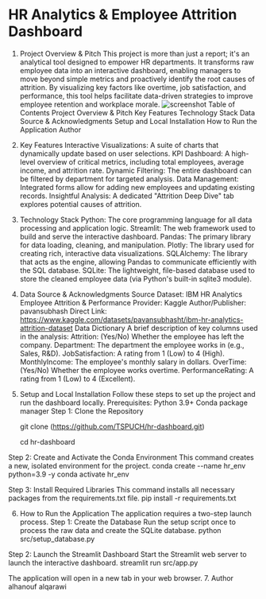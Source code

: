# HR Analytics & Employee Attrition Dashboard
1. Project Overview & Pitch
This project is more than just a report; it's an analytical tool designed to empower HR departments. It transforms raw employee data into an interactive dashboard, enabling managers to move beyond simple metrics and proactively identify the root causes of attrition.
By visualizing key factors like overtime, job satisfaction, and performance, this tool helps facilitate data-driven strategies to improve employee retention and workplace morale.
![screenshot](<Screenshot 2025-09-21 212548.png>)
Table of Contents
Project Overview & Pitch
Key Features
Technology Stack
Data Source & Acknowledgments
Setup and Local Installation
How to Run the Application
Author
2. Key Features
Interactive Visualizations: A suite of charts that dynamically update based on user selections.
KPI Dashboard: A high-level overview of critical metrics, including total employees, average income, and attrition rate.
Dynamic Filtering: The entire dashboard can be filtered by department for targeted analysis.
Data Management: Integrated forms allow for adding new employees and updating existing records.
Insightful Analysis: A dedicated "Attrition Deep Dive" tab explores potential causes of attrition.
3. Technology Stack
Python: The core programming language for all data processing and application logic.
Streamlit: The web framework used to build and serve the interactive dashboard.
Pandas: The primary library for data loading, cleaning, and manipulation.
Plotly: The library used for creating rich, interactive data visualizations.
SQLAlchemy: The library that acts as the engine, allowing Pandas to communicate efficiently with the SQL database.
SQLite: The lightweight, file-based database used to store the cleaned employee data (via Python's built-in sqlite3 module).
4. Data Source & Acknowledgments
Source
Dataset: IBM HR Analytics Employee Attrition & Performance
Provider: Kaggle
Author/Publisher: pavansubhash
Direct Link: https://www.kaggle.com/datasets/pavansubhasht/ibm-hr-analytics-attrition-dataset
Data Dictionary
A brief description of key columns used in the analysis:
Attrition: (Yes/No) Whether the employee has left the company.
Department: The department the employee works in (e.g., Sales, R&D).
JobSatisfaction: A rating from 1 (Low) to 4 (High).
MonthlyIncome: The employee's monthly salary in dollars.
OverTime: (Yes/No) Whether the employee works overtime.
PerformanceRating: A rating from 1 (Low) to 4 (Excellent).
5. Setup and Local Installation
Follow these steps to set up the project and run the dashboard locally.
Prerequisites:
Python 3.9+
Conda package manager
Step 1: Clone the Repository

    git clone (https://github.com/TSPUCH/hr-dashboard.git)

    cd hr-dashboard


Step 2: Create and Activate the Conda Environment
This command creates a new, isolated environment for the project.
    conda create --name hr_env python=3.9 -y
    conda activate hr_env


Step 3: Install Required Libraries
This command installs all necessary packages from the requirements.txt file.
    pip install -r requirements.txt


6. How to Run the Application
The application requires a two-step launch process.
Step 1: Create the Database
Run the setup script once to process the raw data and create the SQLite database.
    python src/setup_database.py


Step 2: Launch the Streamlit Dashboard
Start the Streamlit web server to launch the interactive dashboard.
    streamlit run src/app.py


The application will open in a new tab in your web browser.
7. Author
alhanouf alqarawi
